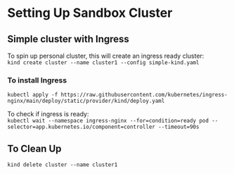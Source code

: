 # Setting Up Sandbox Cluster

## Simple cluster with Ingress

To spin up personal cluster, this will create an ingress ready cluster:\
`kind create cluster --name cluster1 --config simple-kind.yaml`

### To install Ingress
`kubectl apply -f https://raw.githubusercontent.com/kubernetes/ingress-nginx/main/deploy/static/provider/kind/deploy.yaml`

To check if ingress is ready: \
`kubectl wait --namespace ingress-nginx --for=condition=ready pod --selector=app.kubernetes.io/component=controller --timeout=90s`

## To Clean Up
`kind delete cluster --name cluster1`